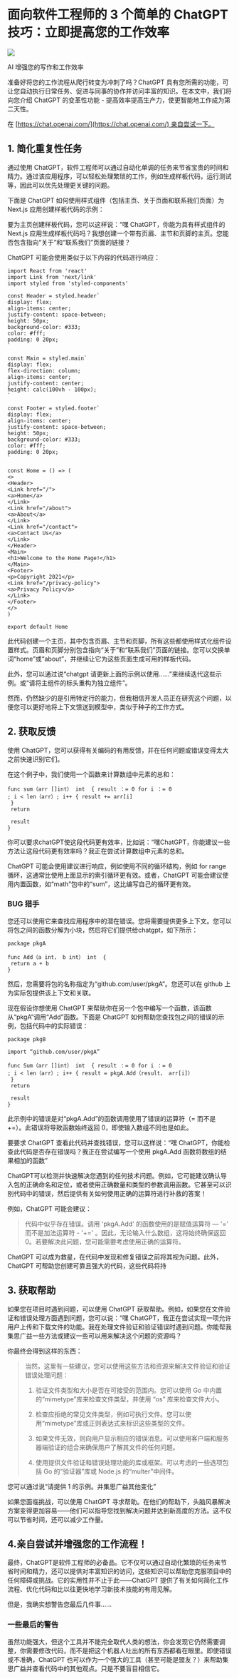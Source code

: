 # 面向软件工程师的 3 个简单的 ChatGPT 技巧：立即提高您的工作效率

![](https://abelsun-1256449468.cos.ap-beijing.myqcloud.com/image/202301061314590.png)

AI 增强您的写作和工作效率

准备好将您的工作流程从爬行转变为冲刺了吗？ChatGPT 具有您所需的功能，可让您自动执行日常任务、促进与同事的协作并访问丰富的知识。在本文中，我们将向您介绍 ChatGPT 的变革性功能 - 提高效率提高生产力，使更智能地工作成为第二天性。

在 [https://chat.openai.com/](https://chat.openai.com/) 亲自尝试一下。

## 1. 简化重复性任务

通过使用 ChatGPT，软件工程师可以通过自动化单调的任务来节省宝贵的时间和精力。通过该应用程序，可以轻松处理繁琐的工作，例如生成样板代码，运行测试等，因此可以优先处理更关键的问题。

下面是 ChatGPT 如何使用样式组件（包括主页、关于页面和联系我们页面）为 Next.js 应用创建样板代码的示例：

要为主页创建样板代码，您可以这样说：“嘿 ChatGPT，你能为具有样式组件的 Next.js 应用生成样板代码吗？我想创建一个带有页眉、主节和页脚的主页。您能否包含指向“关于”和“联系我们”页面的链接？

ChatGPT 可能会使用类似于以下内容的代码进行响应：

```
import React from 'react'  
import Link from 'next/link'  
import styled from 'styled-components'  
  
const Header = styled.header`  
display: flex;  
align-items: center;  
justify-content: space-between;  
height: 50px;  
background-color: #333;  
color: #fff;  
padding: 0 20px;  
`  
  
const Main = styled.main`  
display: flex;  
flex-direction: column;  
align-items: center;  
justify-content: center;  
height: calc(100vh - 100px);  
`  
  
const Footer = styled.footer`  
display: flex;  
align-items: center;  
justify-content: space-between;  
height: 50px;  
background-color: #333;  
color: #fff;  
padding: 0 20px;  
`  
  
const Home = () => (  
<>  
<Header>  
<Link href="/">  
<a>Home</a>  
</Link>  
<Link href="/about">  
<a>About</a>  
</Link>  
<Link href="/contact">  
<a>Contact Us</a>  
</Link>  
</Header>  
<Main>  
<h1>Welcome to the Home Page!</h1>  
</Main>  
<Footer>  
<p>Copyright 2021</p>  
<Link href="/privacy-policy">  
<a>Privacy Policy</a>  
</Link>  
</Footer>  
</>  
)  
  
export default Home
```

此代码创建一个主页，其中包含页眉、主节和页脚，所有这些都使用样式化组件设置样式。页眉和页脚分别包含指向“关于”和“联系我们”页面的链接。您可以交换单词“home”或“about”，并继续让它为这些页面生成可用的样板代码。

此外，您可以通过说“chatgpt 请更新上面的示例以使用......”来继续迭代这些示例。或“请将主组件的标头重构为独立组件”。

然而，仍然缺少的是引用特定行的能力，但我相信开发人员正在研究这个问题，以便您可以更好地将上下文馈送到模型中，类似于种子的工作方式。

##  2. 获取反馈
使用 ChatGPT，您可以获得有关编码的有用反馈，并在任何问题或错误变得太大之前快速识别它们。

在这个例子中，我们使用一个函数来计算数组中元素的总和：

```
func sum（arr []int） int  { result ：= 0 for i ：= 0  
; i < len（arr）; i++ { result += arr[i]  
 }  
 return  
  
 result  
}
```

你可以要求chatGPT使这段代码更有效率，比如说：“嘿ChatGPT，你能建议一些方法让这段代码更有效率吗？我正在尝试计算数组中元素的总和。

ChatGPT 可能会使用建议进行响应，例如使用不同的循环结构，例如 for range 循环，这通常比使用上面显示的索引循环更有效。或者，ChatGPT 可能会建议使用内置函数，如“math”包中的“sum”，这比编写自己的循环更有效。

### BUG 猎手

您还可以使用它来查找应用程序中的潜在错误。您将需要提供更多上下文。您可以将包之间的函数分解为小块，然后将它们提供给chatgpt，如下所示：
```
package pkgA  
  
func Add（a int， b int） int  {  
 return a + b  
}
```


然后，您需要将包的名称指定为“github.com/user/pkgA”。您还可以在 github 上为实际包提供该上下文和关联。

现在假设你想使用 ChatGPT 来帮助你在另一个包中编写一个函数，该函数从“pkgA”调用“Add”函数。下面是 ChatGPT 如何帮助您查找包之间的错误的示例，包括代码中的实际错误：

```
package pkgB  
  
import “github.com/user/pkgA”  
  
func Sum（arr []int） int  { result ：= 0 for i ：= 0  
; i < len（arr）; i++ { result = pkgA.Add（result， arr[i]）  
 }  
 return  
  
 result  
}
```

此示例中的错误是对“pkgA.Add”的函数调用使用了错误的运算符（= 而不是 +=）。此错误将导致函数始终返回 0，即使输入数组不同也是如此。

要要求 ChatGPT 查看此代码并查找错误，您可以这样说：“嘿 ChatGPT，你能检查此代码是否存在错误吗？我正在尝试编写一个使用 pkgA.Add 函数将数组的结果相加的函数”

ChatGPT可以检测并快速解决您遇到的任何技术问题。例如，它可能建议确认导入包的正确命名和定位，或者使用正确数量和类型的参数调用函数。它甚至可以识别代码中的错误，然后提供有关如何使用正确的运算符进行补救的答案！

例如，ChatGPT 可能会建议：

> 代码中似乎存在错误。调用 'pkgA.Add' 的函数使用的是赋值运算符 — '=' 而不是加法运算符 - '+=' 。因此，无论输入什么数组，这将始终确保返回 0。若要解决此问题，您可能需要考虑使用正确的运算符。

ChatGPT 可以成为救星，在代码中发现和修复错误之前将其视为问题。此外，ChatGPT 可帮助您创建可靠且强大的代码，这些代码将持
## 3. 获取帮助

如果您在项目时遇到问题，可以使用 ChatGPT 获取帮助。例如，如果您在文件验证和错误处理方面遇到问题，您可以说：“嘿 ChatGPT，我正在尝试实现一项允许用户上传和下载文件的功能。我在处理文件验证和验证错误时遇到问题。你能帮我集思广益一些方法或建议一些可以用来解决这个问题的资源吗？

你最终会得到这样的东西：

> 当然，这里有一些建议，您可以使用这些方法和资源来解决文件验证和验证错误处理问题：
> 
> 1. 验证文件类型和大小是否在可接受的范围内。您可以使用 Go 中内置的“mimetype”库来检查文件类型，并使用 “os” 库来检查文件大小。
> 
> 2. 检查应拒绝的常见文件类型，例如可执行文件。您可以使用“mimetype”库或正则表达式来标识这些类型的文件。
> 
> 3. 如果文件无效，则向用户显示相应的错误消息。可以使用客户端和服务器端验证的组合来确保用户了解其文件的任何问题。
> 
> 4. 使用提供文件验证和错误处理功能的库或框架。可以考虑的一些选项包括 Go 的“验证器”库或 Node.js 的“multer”中间件。

您可以通过说“请提供 1 的示例。并集思广益其他变化”

如果您面临挑战，可以使用 ChatGPT 寻求帮助。在他们的帮助下，头脑风暴解决方案变得更加容易——他们可以指导您找到解决问题并达到新高度的方法。这不仅可以节省时间，还可以减少工作量。

## 4.亲自尝试并增强您的工作流程！

最终，ChatGPT是软件工程师的必备品。它不仅可以通过自动化繁琐的任务来节省时间和精力，还可以提供对丰富知识的访问，这些知识可以帮助您克服项目中的任何障碍或挑战。它的实用性并不止于此——ChatGPT 提供了有关如何简化工作流程、优化代码和比以往更快地学习新技术技能的有用见解。

但是，我确实想警告您最后几件事......

### 一些最后的警告

虽然功能强大，但这个工具并不能完全取代人类的想法，你会发现它仍然需要调整，你需要修改代码，而不是把这个机器人吐出的所有东西都看在眼里。即使错误或不准确，ChatGPT 也可以作为一个强大的工具（甚至可能是盟友？）来帮助集思广益并查看代码中的其他观点。只是不要盲目相信它。